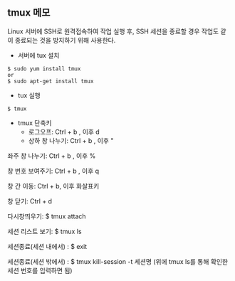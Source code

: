 ## tmux 메모
Linux 서버에 SSH로 원격접속하여 작업 실행 후, SSH 세션을 종료할 경우 작업도 같이 종료되는 것을 방지하기 위해 사용한다.

- 서버에 tux 설치
```
$ sudo yum install tmux
or
$ sudo apt-get install tmux
```

- tux 실행
```
$ tmux
```

- tmux 단축키
	- 로그오프: Ctrl + b , 이후 d
	- 상하 창 나누기: Ctrl + b , 이후 "

좌주 창 나누기: Ctrl + b , 이후 %

창 번호 보여주기: Ctrl + b , 이후 q

창 간 이동: Ctrl + b, 이후 화살표키

창 닫기: Ctrl + d

다시창띄우기: $ tmux attach

세션 리스트 보기: $ tmux ls

세션종료(세션 내에서) : $ exit

세션종료(세션 밖에서) : $ tmux kill-session -t 세션명 (위에 tmux ls를 통해 확인한 세션 번호를 입력하면 됨)
<!--stackedit_data:
eyJoaXN0b3J5IjpbODExNTQ1OTMyXX0=
-->